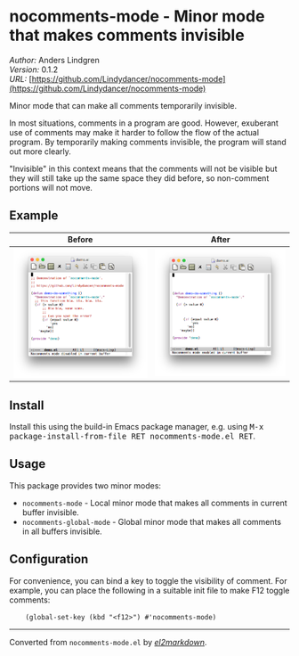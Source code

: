 # nocomments-mode - Minor mode that makes comments invisible

*Author:* Anders Lindgren<br>
*Version:* 0.1.2<br>
*URL:* [https://github.com/Lindydancer/nocomments-mode](https://github.com/Lindydancer/nocomments-mode)<br>

Minor mode that can make all comments temporarily invisible.

In most situations, comments in a program are good.  However,
exuberant use of comments may make it harder to follow the flow of
the actual program.  By temporarily making comments invisible, the
program will stand out more clearly.

"Invisible" in this context means that the comments will not be
visible but they will still take up the same space they did before,
so non-comment portions will not move.

## Example

| Before                     | After                         |
| ------                     | -----                         |
| ![](doc/before.png)        | ![](doc/after.png)            |

## Install

Install this using the build-in Emacs package manager, e.g. using
<kbd>M-x package-install-from-file RET nocomments-mode.el RET</kbd>.

## Usage

This package provides two minor modes:

- `nocomments-mode` - Local minor mode that makes all comments in
  current buffer invisible.
- `nocomments-global-mode` - Global minor mode that makes all
  comments in all buffers invisible.

## Configuration

For convenience, you can bind a key to toggle the visibility of
comment.  For example, you can place the following in a suitable
init file to make F12 toggle comments:

        (global-set-key (kbd "<f12>") #'nocomments-mode)


---
Converted from `nocomments-mode.el` by [*el2markdown*](https://github.com/Lindydancer/el2markdown).
